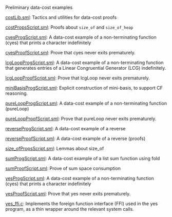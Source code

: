 Preliminary data-cost examples

[costLib.sml](costLib.sml):
Tactics and utilities for data-cost proofs

[costPropsScript.sml](costPropsScript.sml):
Proofs about `size_of` and `size_of_heap`

[cyesProgScript.sml](cyesProgScript.sml):
A data-cost example of a non-terminating function (cyes)
that prints a character indefinitely

[cyesProofScript.sml](cyesProofScript.sml):
Prove that cyes never exits prematurely.

[lcgLoopProgScript.sml](lcgLoopProgScript.sml):
A data-cost example of a non-terminating function that generates
entries of a Linear Congruential Generator (LCG) indefinitely.

[lcgLoopProofScript.sml](lcgLoopProofScript.sml):
Prove that lcgLoop never exits prematurely.

[miniBasisProgScript.sml](miniBasisProgScript.sml):
Explicit construction of mini-basis, to support CF reasoning.

[pureLoopProgScript.sml](pureLoopProgScript.sml):
A data-cost example of a non-terminating function (pureLoop)

[pureLoopProofScript.sml](pureLoopProofScript.sml):
Prove that pureLoop never exits prematurely.

[reverseProgScript.sml](reverseProgScript.sml):
A data-cost example of a reverse

[reverseProofScript.sml](reverseProofScript.sml):
A data-cost example of a reverse (proofs)

[size_ofPropsScript.sml](size_ofPropsScript.sml):
Lemmas about size_of

[sumProgScript.sml](sumProgScript.sml):
A data-cost example of a list sum function using fold

[sumProofScript.sml](sumProofScript.sml):
Prove of sum space consumption

[yesProgScript.sml](yesProgScript.sml):
A data-cost example of a non-terminating function (cyes)
that prints a character indefinitely

[yesProofScript.sml](yesProofScript.sml):
Prove that yes never exits prematurely.

[yes_ffi.c](yes_ffi.c):
Implements the foreign function interface (FFI) used in the yes program,
as a thin wrapper around the relevant system calls.
